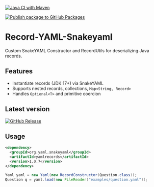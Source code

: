 [![Java CI with Maven](https://github.com/The-Java-Druid/yamlrecords/actions/workflows/maven.yml/badge.svg)](https://github.com/The-Java-Druid/yamlrecords/actions/workflows/maven.yml)

[![Publish package to GitHub Packages](https://github.com/The-Java-Druid/yamlrecords/actions/workflows/release-package.yml/badge.svg)](https://github.com/The-Java-Druid/yamlrecords/actions/workflows/release-package.yml)

# Record-YAML-Snakeyaml

Custom SnakeYAML Constructor and RecordUtils for deserializing Java records.

## Features

- Instantiate records (JDK 17+) via SnakeYAML
- Supports nested records, collections, `Map<String, Record>`
- Handles `Optional<T>` and primitive coercion

## Latest version
[![GitHub Release](https://img.shields.io/github/v/release/The-Java-Druid/yamlrecords)](https://github.com/The-Java-Druid/yamlrecords/releases/latest)


## Usage
```xml
<dependency>
  <groupId>org.yaml.snakeyaml</groupId>
  <artifactId>yamlrecords</artifactId>
  <version>1.0.7</version>
</dependency>
```
```java
Yaml yaml = new Yaml(new RecordConstructor(Question.class));
Question q = yaml.load(new FileReader("examples/question.yaml"));
```
